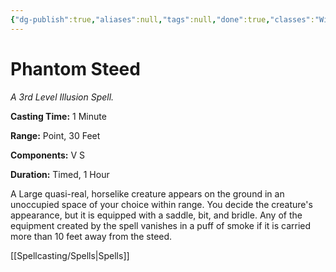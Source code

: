 ```yaml
---
{"dg-publish":true,"aliases":null,"tags":null,"done":true,"classes":"Wizard,","spellLevel":3,"school":"Illusion","source":"PHB","permalink":"/spells/phantom-steed/","dgHomeLink":false,"dgPassFrontmatter":true}
---
```


# Phantom Steed
*A 3rd Level Illusion Spell.*

**Casting Time:** 1 Minute

**Range:** Point, 30 Feet

**Components:** V S 

**Duration:** Timed, 1 Hour

A Large quasi-real, horselike creature appears on the ground in an unoccupied space of your choice within range. You decide the creature's appearance, but it is equipped with a saddle, bit, and bridle. Any of the equipment created by the spell vanishes in a puff of smoke if it is carried more than 10 feet away from the steed.

[[Spellcasting/Spells|Spells]]